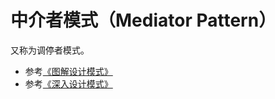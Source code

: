 # 中介者模式（Mediator Pattern）

又称为调停者模式。

* 参考[《图解设计模式》](https://design-patterns.readthedocs.io/zh_CN/latest/behavioral_patterns/mediator.html)
* 参考[《深入设计模式》](https://refactoringguru.cn/design-patterns/mediator)
